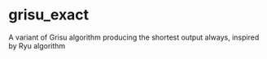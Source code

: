 # grisu_exact
A variant of Grisu algorithm producing the shortest output always, inspired by Ryu algorithm
